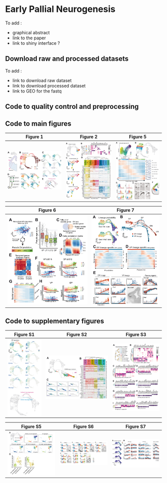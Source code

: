 # Early Pallial Neurogenesis

To add :
- graphical abstract
- link to the paper
- link to shiny interface ?

## Download raw and processed datasets

To add :
- link to download raw dataset
- link to download processed dataset
- link to GEO for the fastq

## Code to quality control and preprocessing

## Code to main figures

| Figure 1 | Figure 2 | Figure 5 |
|-|-|-|
| ![](./Figures/Figure1.jpg) | ![](./Figures/Figure2.jpg) | ![](./Figures/Figure5.jpg) |

| Figure 6 | Figure 7 |
|-|-|
| ![](./Figures/Figure6.jpg) | ![](./Figures/Figure7.jpg) |

## Code to supplementary figures

| Figure S1 | Figure S2 | Figure S3 |
|-|-|-|
| ![](./Figures/FigureS1.jpg) | ![](./Figures/FigureS2.jpg) | ![](./Figures/FigureS3.jpg) |

| Figure S5 | Figure S6 | Figure S7 |
|-|-|-|
| ![](./Figures/FigureS5.jpg) | ![](./Figures/FigureS6.jpg) | ![](./Figures/FigureS7.jpg) |

